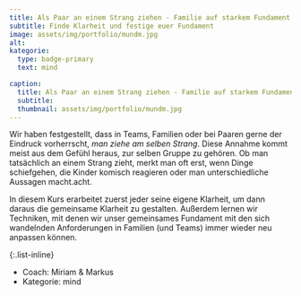 ```yaml
---
title: Als Paar an einem Strang ziehen - Familie auf starkem Fundament
subtitle: Finde Klarheit und festige euer Fundament
image: assets/img/portfolio/mundm.jpg
alt:
kategorie:
  type: badge-primary
  text: mind

caption:
  title: Als Paar an einem Strang ziehen - Familie auf starkem Fundament
  subtitle:
  thumbnail: assets/img/portfolio/mundm.jpg
---
```


Wir haben festgestellt, dass in Teams, Familien oder bei Paaren gerne der Eindruck vorherrscht, *man ziehe am selben Strang*. Diese Annahme kommt meist aus dem Gefühl heraus, zur selben Gruppe zu gehören. Ob man tatsächlich an einem Strang zieht, merkt man oft erst, wenn Dinge schiefgehen, die Kinder komisch reagieren oder man unterschiedliche Aussagen macht.acht.

In diesem Kurs erarbeitet zuerst jeder seine eigene Klarheit, um dann daraus die gemeinsame Klarheit zu gestalten. Außerdem lernen wir Techniken, mit denen wir unser gemeinsames Fundament mit den sich wandelnden Anforderungen in Familien (und Teams) immer wieder neu anpassen können.

{:.list-inline}
- Coach: Miriam & Markus
- Kategorie: <span class="badge badge-primary">mind</span>

